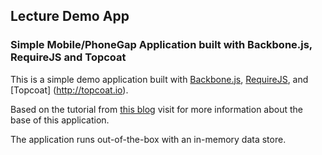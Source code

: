 ## Lecture Demo App ##

### Simple Mobile/PhoneGap Application built with Backbone.js, RequireJS and Topcoat ###

This is a simple demo application built with [Backbone.js](http://backbonejs.org), [RequireJS](http://requirejs.org/), and [Topcoat] (http://topcoat.io).

Based on the tutorial from [this blog](http://coenraets.org) visit for more information about the base of this application.


The application runs out-of-the-box with an in-memory data store.
